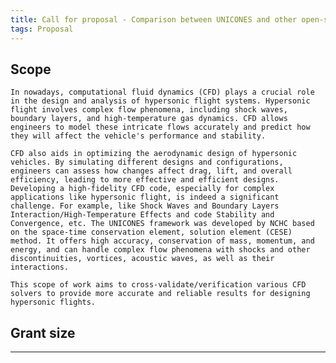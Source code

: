 ```yaml
---
title: Call for proposal - Comparison between UNICONES and other open-source/commercial software
tags: Proposal
---
```



## Scope

    In nowadays, computational fluid dynamics (CFD) plays a crucial role in the design and analysis of hypersonic flight systems. Hypersonic flight involves complex flow phenomena, including shock waves, boundary layers, and high-temperature gas dynamics. CFD allows engineers to model these intricate flows accurately and predict how they will affect the vehicle's performance and stability.

    CFD also aids in optimizing the aerodynamic design of hypersonic vehicles. By simulating different designs and configurations, engineers can assess how changes affect drag, lift, and overall efficiency, leading to more effective and efficient designs. Developing a high-fidelity CFD code, especially for complex applications like hypersonic flight, is indeed a significant challenge. For example, like Shock Waves and Boundary Layers Interaction/High-Temperature Effects and code Stability and Convergence, etc. The UNICONES framework was developed by NCHC based on the space-time conservation element, solution element (CESE) method. It offers high accuracy, conservation of mass, momentum, and energy, and can handle complex flow phenomena with shocks and other discontinuities, vortices, acoustic waves, as well as their interactions.

    This scope of work aims to cross-validate/verification various CFD solvers to provide more accurate and reliable results for designing hypersonic flights.
        
## Grant size

---